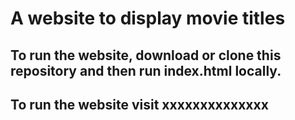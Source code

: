 # A website to display movie titles

## To run the website, download or clone this repository and then run index.html locally.

## To run the website visit xxxxxxxxxxxxxx
